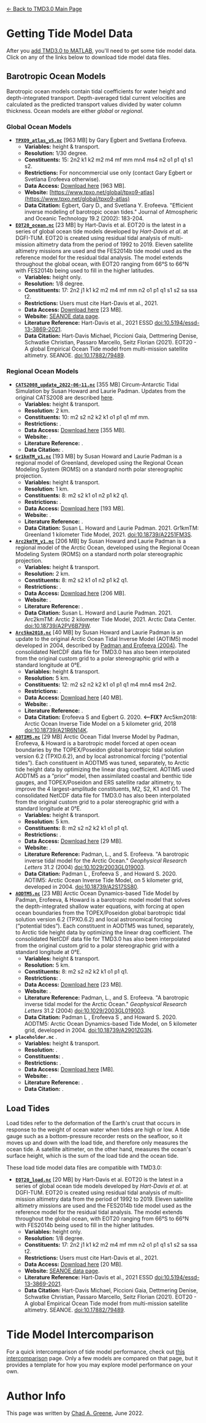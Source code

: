 [&larr; Back to TMD3.0 Main Page](../README.md)

# Getting Tide Model Data
After you [add TMD3.0 to MATLAB](installing_tmd.md), you'll need to get some tide model data. Click on any of the links below to download tide model data files.

## Barotropic Ocean Models
Barotropic ocean models contain tidal coefficients for water height and depth-integrated transport. Depth-averaged tidal current velocities are calculated as the predicted transport values divided by water column thickness. Ocean models are either *global* or *regional*. 

### Global Ocean Models
* [**`TPXO9_atlas_v5.nc`**](https://www.chadagreene.com/tide_data/TPXO9_atlas_v5.nc) [963 MB] by Gary Egbert and Svetlana Erofeeva.
	* **Variables:** height & transport.
	* **Resolution:** 1/30 degree.
	* **Constituents:** 15: 2n2 k1 k2 m2 m4 mf mm mn4 ms4 n2 o1 p1 q1 s1 s2.
	* **Restrictions:** For noncommercial use only (contact Gary Egbert or Svetlana Erofeeva otherwise). 
	* **Data Access:** [Download here](https://www.chadagreene.com/tide_data/TPXO9_atlas_v5.nc) [963 MB].
	* **Website:** [https://www.tpxo.net/global/tpxo9-atlas](https://www.tpxo.net/global/tpxo9-atlas)
	* **Data Citation:** Egbert, Gary D., and Svetlana Y. Erofeeva. "Efficient inverse modeling of barotropic ocean tides." Journal of Atmospheric and Oceanic Technology 19.2 (2002): 183-204.
* [**`EOT20_ocean.nc`**](https://www.chadagreene.com/tide_data/EOT20_ocean.nc) [23 MB] by Hart-Davis et al. EOT20 is the latest in a series of global ocean tide models developed by *Hart-Davis et al*. at DGFI-TUM. EOT20 is created using residual tidal analysis of multi-mission altimetry data from the period of 1992 to 2019. Eleven satellite altimetry missions are used and the FES2014b tide model used as the reference model for the residual tidal analysis. The model extends throughout the global ocean, with EOT20 ranging from 66°S to 66°N with FES2014b being used to fill in the higher latitudes.
	* **Variables:** height only.
	* **Resolution:** 1/8 degree.
	* **Constituents:** 17: 2n2 j1 k1 k2 m2 m4 mf mm n2 o1 p1 q1 s1 s2 sa ssa t2.
	* **Restrictions:** Users must cite Hart-Davis et al., 2021. 
	* **Data Access:** [Download here](https://www.chadagreene.com/tide_data/EOT20_ocean.nc) [23 MB].
	* **Website:** [SEANOE data page](https://doi.org/10.17882/79489).
	* **Literature Reference:** Hart-Davis et al., 2021 ESSD [doi:10.5194/essd-13-3869-2021](https://doi.org/10.5194/essd-13-3869-2021).
	* **Data Citation:** Hart-Davis Michael, Piccioni Gaia, Dettmering Denise, Schwatke Christian, Passaro Marcello, Seitz Florian (2021). EOT20 - A global Empirical Ocean Tide model from multi-mission satellite altimetry. SEANOE. [doi:10.17882/79489](https://doi.org/10.17882/79489).

### Regional Ocean Models 
* [**`CATS2008_update_2022-06-11.nc`**](https://www.chadagreene.com/tide_data/CATS2008_update_2022-06-11.nc) [355 MB] Circum-Antarctic Tidal Simulation by Susan Howard and Laurie Padman. Updates from the original CATS2008 are described [here](cats2008_updates.md). 
	* **Variables:** height & transport.
	* **Resolution:** 2 km.
	* **Constituents:** 10: m2 s2 n2 k2 k1 o1 p1 q1 mf mm.
	* **Restrictions:** . 
	* **Data Access:** [Download here](https://www.chadagreene.com/tide_data/CATS2008_update_2022-06-11.nc) [355 MB].
	* **Website:** .
	* **Literature Reference:** .
	* **Data Citation:** .
* [**`Gr1kmTM_v1.nc`**](https://www.chadagreene.com/tide_data/Gr1kmTM_v1.nc) [193 MB] by Susan Howard and Laurie Padman is a regional model of Greenland, developed using the Regional Ocean Modeling System (ROMS) on a standard north polar stereographic projection. 
	* **Variables:** height & transport.
	* **Resolution:** 1 km.
	* **Constituents:** 8: m2 s2 k1 o1 n2 p1 k2 q1.
	* **Restrictions:** . 
	* **Data Access:** [Download here](https://www.chadagreene.com/tide_data/Gr1kmTM_v1.nc) [193 MB].
	* **Website:** .
	* **Literature Reference:** .
	* **Data Citation:** Susan L. Howard and Laurie Padman. 2021. Gr1kmTM: Greenland 1 kilometer Tide Model, 2021. [doi:10.18739/A2251FM3S](https://www.doi.org/doi:10.18739/A2251FM3S).
* [**`Arc2kmTM_v1.nc`**](https://www.chadagreene.com/tide_data/Arc2kmTM_v1.nc) [206 MB] by Susan Howard and Laurie Padman is a regional model of the Arctic Ocean, developed using the Regional Ocean Modeling System (ROMS) on a standard north polar stereographic projection.  
	* **Variables:** height & transport.
	* **Resolution:** 2 km.
	* **Constituents:** 8: m2 s2 k1 o1 n2 p1 k2 q1.
	* **Restrictions:** . 
	* **Data Access:** [Download here](https://www.chadagreene.com/tide_data/Arc2kmTM_v1.nc) [206 MB].
	* **Website:** .
	* **Literature Reference:** .
	* **Data Citation:** Susan L. Howard and Laurie Padman. 2021. Arc2kmTM: Arctic 2 kilometer Tide Model, 2021. Arctic Data Center. [doi:10.18739/A2PV6B79W](https://doi.org/10.18739/A2PV6B79W).
* [**`Arc5km2018.nc`**](https://www.chadagreene.com/tide_data/Arc5km2018.nc) [40 MB] by Susan Howard and Laurie Padman is an update to the original Arctic Ocean Tidal Inverse Model (AOTIM5) model developed in 2004, described by [Padman and Erofeeva (2004)](https://doi.org/10.1029/2003GL019003). The consolidated NetCDF data file for TMD3.0 has also been interpolated from the original custom grid to a polar stereographic grid with a standard longitude at 0°E.
	* **Variables:** height & transport.
	* **Resolution:** 5 km.
	* **Constituents:** 12: m2 s2 n2 k2 k1 o1 p1 q1 m4 mn4 ms4 2n2.
	* **Restrictions:** . 
	* **Data Access:** [Download here](https://www.chadagreene.com/tide_data/Arc5km2018.nc) [40 MB].
	* **Website:** .
	* **Literature Reference:** .
	* **Data Citation:** Erofeeva S and Egbert G. 2020. **<--FIX?** Arc5km2018: Arctic Ocean Inverse Tide Model on a 5 kilometer grid, 2018 [doi:10.18739/A21R6N14K](https://doi.org/10.18739/A21R6N14K).
* [**`AOTIM5.nc`**](https://www.chadagreene.com/tide_data/AOTIM5.nc) [29 MB] Arctic Ocean Tidal Inverse Model by Padman, Erofeeva, & Howard is a barotropic model forced at open ocean boundaries by the TOPEX/Poseidon global barotropic tidal solution version 6.2 (TPXO.6.2), and by local astronomical forcing (“potential tides”). Each constituent in AODTM5 was tuned, separately, to Arctic tide height data by optimizing the linear drag coefficient. AOTIM5 used AODTM5 as a “prior” model, then assimilated coastal and benthic tide gauges, and TOPEX/Poseidon and ERS satellite radar altimetry, to improve the 4 largest-amplitude constituents, M2, S2, K1 and O1. The consolidated NetCDF data file for TMD3.0 has also been interpolated from the original custom grid to a polar stereographic grid with a standard longitude at 0°E.
	* **Variables:** height & transport.
	* **Resolution:** 5 km.
	* **Constituents:** 8: m2 s2 n2 k2 k1 o1 p1 q1.
	* **Restrictions:** . 
	* **Data Access:** [Download here](https://www.chadagreene.com/tide_data/AOTIM5.nc) [29 MB].
	* **Website:** .
	* **Literature Reference:** Padman, L., and S. Erofeeva. "A barotropic inverse tidal model for the Arctic Ocean." *Geophysical Research Letters* 31.2 (2004) [doi:10.1029/2003GL019003](https://doi.org/10.1029/2003GL019003).
	* **Data Citation:** Padman L , Erofeeva S , and Howard S. 2020. AOTIM5: Arctic Ocean Inverse Tide Model, on 5 kilometer grid, developed in 2004. [doi:10.18739/A2S17SS80](https://doi.org/10.18739/A2S17SS80).
* [**`AODTM5.nc`**](https://www.chadagreene.com/tide_data/AODTM5.nc) [23 MB] Arctic Ocean Dynamics-based Tide Model by Padman, Erofeeva, & Howard is a barotropic model model that solves the depth-integrated shallow water equations, with forcing at open ocean boundaries from the TOPEX/Poseidon global barotropic tidal solution version 6.2 (TPXO.6.2) and local astronomical forcing (“potential tides”). Each constituent in AODTM5 was tuned, separately, to Arctic tide height data by optimizing the linear drag coefficient. The consolidated NetCDF data file for TMD3.0 has also been interpolated from the original custom grid to a polar stereographic grid with a standard longitude at 0°E.
	* **Variables:** height & transport.
	* **Resolution:** 5 km.
	* **Constituents:** 8: m2 s2 n2 k2 k1 o1 p1 q1.
	* **Restrictions:** . 
	* **Data Access:** [Download here](https://www.chadagreene.com/tide_data/AODTM5.nc) [23 MB].
	* **Website:** .
	* **Literature Reference:** Padman, L., and S. Erofeeva. "A barotropic inverse tidal model for the Arctic Ocean." *Geophysical Research Letters* 31.2 (2004) [doi:10.1029/2003GL019003](https://doi.org/10.1029/2003GL019003).
	* **Data Citation:** Padman L , Erofeeva S , and Howard S. 2020. AODTM5: Arctic Ocean Dynamics-based Tide Model, on 5 kilometer grid, developed in 2004. [doi:10.18739/A2901ZG3N](https://doi.org/10.18739/A2901ZG3N).
* **`placeholder.nc`** . 
	* **Variables:** height & transport.
	* **Resolution:** .
	* **Constituents:** .
	* **Restrictions:** . 
	* **Data Access:** [Download here](https://www.chadagreene.com/tide_data/.nc) [MB].
	* **Website:** .
	* **Literature Reference:** .
	* **Data Citation:** .



## Load Tides
Load tides refer to the deformation of the Earth's crust that occurs in response to the weight of ocean water when tides are high or low. A tide gauge such as a bottom-pressure recorder rests on the seafloor, so it moves up and down with the load tide, and therefore only measures the ocean tide. A satellite altimeter, on the other hand, measures the ocean's surface height, which is the sum of the load tide and the ocean tide. 

These load tide model data files are compatible with TMD3.0: 

* [**`EOT20_load.nc`**](https://www.chadagreene.com/tide_data/EOT20_load.nc) [20 MB] by Hart-Davis et al. EOT20 is the latest in a series of global ocean tide models developed by *Hart-Davis et al*. at DGFI-TUM. EOT20 is created using residual tidal analysis of multi-mission altimetry data from the period of 1992 to 2019. Eleven satellite altimetry missions are used and the FES2014b tide model used as the reference model for the residual tidal analysis. The model extends throughout the global ocean, with EOT20 ranging from 66°S to 66°N with FES2014b being used to fill in the higher latitudes.
	* **Variables:** height only.
	* **Resolution:** 1/8 degree.
	* **Constituents:** 17: 2n2 j1 k1 k2 m2 m4 mf mm n2 o1 p1 q1 s1 s2 sa ssa t2.
	* **Restrictions:** Users must cite Hart-Davis et al., 2021. 
	* **Data Access:** [Download here](https://www.chadagreene.com/tide_data/EOT20_load.nc) [20 MB].
	* **Website:** [SEANOE data page](https://doi.org/10.17882/79489).
	* **Literature Reference:** Hart-Davis et al., 2021 ESSD [doi:10.5194/essd-13-3869-2021](https://doi.org/10.5194/essd-13-3869-2021).
	* **Data Citation:** Hart-Davis Michael, Piccioni Gaia, Dettmering Denise, Schwatke Christian, Passaro Marcello, Seitz Florian (2021). EOT20 - A global Empirical Ocean Tide model from multi-mission satellite altimetry. SEANOE. [doi:10.17882/79489](https://doi.org/10.17882/79489).

# Tide Model Intercomparison
For a quick intercomparison of tide model performance, check out [this intercomparison](tide_model_intercomparison.md) page. Only a few models are compared on that page, but it provides a template for how you may explore model performance on your own. 

# Author Info
This page was written by [Chad A. Greene](https://www.chadagreene.com), June 2022. 